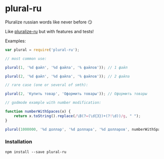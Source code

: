 # plural-ru

Pluralize russian words like never before 😏

Like [pluralize-ru](https://github.com/kulakowka/pluralize-ru) but with features and tests!

Examples:

```js
var plural = require('plural-ru');

// most common use:

plural(1, '%d файл', '%d файла', '% файлов')); // 1 файл

plural(2, '%d файл', '%d файла', '% файлов')); // 2 файла

// rare case (one or several of smth):

plural(2, 'Купить товар', 'Оформить товары')); // Оформить товары

// godmode example with number modification:

function numberWithSpaces(x) {
    return x.toString().replace(/\B(?=(\d{3})+(?!\d))/g, " ");
}

plural(1000000, '%d доллар', '%d доллара', '%d долларов', numberWithSpaces); // 1 000 000 долларов
```

### Installation

```
npm install --save plural-ru
```
